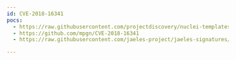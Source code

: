 ```yaml
---
id: CVE-2018-16341
pocs:
  - https://raw.githubusercontent.com/projectdiscovery/nuclei-templates/master/cves/2018/CVE-2018-16341.yaml
  - https://github.com/mpgn/CVE-2018-16341
  - https://raw.githubusercontent.com/jaeles-project/jaeles-signatures/master/cves/nuxeo-ssti-cve-2018-16341.yaml

---
```


